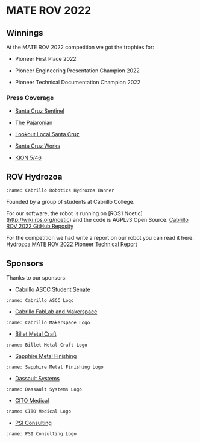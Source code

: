 # MATE ROV 2022

## Winnings

At the MATE ROV 2022 competition we got the trophies for:

* Pioneer First Place 2022

* Pioneer Engineering Presentation Champion 2022

* Pioneer Technical Documentation Champion 2022

### Press Coverage

* [Santa Cruz Sentinel](https://www.santacruzsentinel.com/2022/07/09/name-dropping-cabrillo-team-wins-underwater-robotics-competition/)

* [The Pajaronian](https://pajaronian.com/cabrillo-robotics-team-takes-home-top-prize/)

* [Lookout Local Santa Cruz](https://lookout.co/santacruz/education/higher-ed/cabrillo-college/story/2022-07-07/cabrillo-college-robotics-club-wins-first-place-in-world-mate-rov-competition/)

* [Santa Cruz Works](https://www.santacruzworks.org/news/cabrillo-college-robotics-club-wins-first-place-in-world-mate-rov-competition)

* [KION 5/46](https://youtu.be/mr34oDlB3G4)

## ROV Hydrozoa

```{image} /_static/materov2022/logo/banner.PNG
:name: Cabrillo Robotics Hydrozoa Banner
```

Founded by a group of students at Cabrillo College. 

For our software, the robot is running on [ROS1 Noetic] (http://wiki.ros.org/noetic) and the code is AGPLv3 Open Source. 
[Cabrillo ROV 2022 GitHub Reposity](https://github.com/CabrilloRoboticsClub/cabrillo_rov) 

For the competition we had write a report on our robot you can read it here:
[Hydrozoa MATE ROV 2022 Pioneer Technical Report](https://drive.google.com/file/d/1vniAOG5fuoXlKJONgs2LZRRYQhfBqPbc/view)

## Sponsors

Thanks to our sponsors:

* [Cabrillo ASCC Student Senate](https://www.cabrillo.edu/student-senate/)
```{image} /_static/materov2022/sponsors/logo-ascc-blue.png
:name: Cabrillo ASCC Logo
```

* [Cabrillo FabLab and Makerspace](https://cabrillomakerspace.com/)
```{image} /_static/materov2022/sponsors/cabrillo_makerspace.png
:name: Cabrillo Makerspace Logo
```

* [Billet Metal Craft](https://billetmetalcraft.com/)
```{image} /_static/materov2022/sponsors/billet_metal_craft.jpg
:name: Billet Metal Craft Logo
```

* [Sapphire Metal Finishing](https://sapphirefinish.com/)
```{image} /_static/materov2022/sponsors/Sapphire_Metal_Finishing.png
:name: Sapphire Metal Finishing Logo
```

* [Dassault Systems](https://www.solidworks.com/)
```{image}  /_static/materov2022/sponsors/dassault_systems.png
:name: Dassault Systems Logo
```

* [CITO Medical](https://citomedical.com/)
```{image} /_static/materov2022/sponsors/cito_medical.jpg
:name: CITO Medical Logo
```

* [PSI Consulting](https://www.psiconsulting.com/)
```{image} /_static/materov2022/sponsors/psi_consulting.png
:name: PSI Consulting Logo
```
